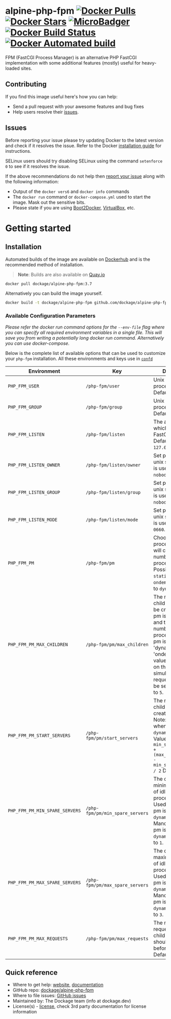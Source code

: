 # alpine-php-fpm [![Docker Pulls](https://img.shields.io/docker/pulls/dockage/alpine-php-fpm.svg)](https://hub.docker.com/r/dockage/alpine-php-fpm/) [![Docker Stars](https://img.shields.io/docker/stars/dockage/alpine-php-fpm.svg?style=flat)](https://hub.docker.com/r/dockage/alpine-php-fpm/) [![MicroBadger](https://images.microbadger.com/badges/image/dockage/alpine-php-fpm:3.7.svg)](https://microbadger.com/images/dockage/alpine-php-fpm:3.7) [![Docker Build Status](https://img.shields.io/docker/build/dockage/alpine-php-fpm.svg)](https://hub.docker.com/r/dockage/alpine-php-fpm/) [![Docker Automated build](https://img.shields.io/docker/automated/dockage/alpine-php-fpm.svg)](https://hub.docker.com/r/dockage/alpine-php-fpm/)
FPM (FastCGI Process Manager) is an alternative PHP FastCGI implementation with some additional features (mostly) useful for heavy-loaded sites.

## Contributing

If you find this image useful here's how you can help:

- Send a pull request with your awesome features and bug fixes
- Help users resolve their [issues](../../issues?q=is%3Aopen+is%3Aissue).

## Issues

Before reporting your issue please try updating Docker to the latest version and check if it resolves the issue. Refer to the Docker [installation guide](https://docs.docker.com/installation) for instructions.

SELinux users should try disabling SELinux using the command `setenforce 0` to see if it resolves the issue.

If the above recommendations do not help then [report your issue](../../issues/new) along with the following information:

- Output of the `docker vers6` and `docker info` commands
- The `docker run` command or `docker-compose.yml` used to start the image. Mask out the sensitive bits.
- Please state if you are using [Boot2Docker](http://www.boot2docker.io), [VirtualBox](https://www.virtualbox.org), etc.

# Getting started

## Installation

Automated builds of the image are available on [Dockerhub](https://hub.docker.com/r/dockage/alpine-php-fpm) and is the recommended method of installation.

> **Note**: Builds are also available on [Quay.io](https://quay.io/repository/dockage/alpine-php-fpm)

```bash
docker pull dockage/alpine-php-fpm:3.7
```

Alternatively you can build the image yourself.

```bash
docker build -t dockage/alpine-php-fpm github.com/dockage/alpine-php-fpm
```

### Available Configuration Parameters

*Please refer the docker run command options for the `--env-file` flag where you can specify all required environment variables in a single file. This will save you from writing a potentially long docker run command. Alternatively you can use docker-compose.*

Below is the complete list of available options that can be used to customize your `php-fpm` installation. All these environments and keys use in [`confd`](http://confd.io)

| Environment | Key | Description |
|-----|-----------|-------------|
| `PHP_FPM_USER` | `/php-fpm/user` | Unix user of processes. Defaults to `nobody`. |
| `PHP_FPM_GROUP` | `/php-fpm/group` | Unix group of processes. Defaults to `nobody`. |
| `PHP_FPM_LISTEN` | `/php-fpm/listen` | The address on which to accept FastCGI requests. Defaults to `127.0.0.1:9000`. |
| `PHP_FPM_LISTEN_OWNER` | `/php-fpm/listen/owner` | Set permissions for unix socket, if one is used. Defaults to `nobody`. |
| `PHP_FPM_LISTEN_GROUP` | `/php-fpm/listen/group` | Set permissions for unix socket, if one is used. Defaults to `nobody`. |
| `PHP_FPM_LISTEN_MODE` | `/php-fpm/listen/mode` | Set permissions for unix socket, if one is used. Defaults to `0660`. |
| `PHP_FPM_PM` | `/php-fpm/pm` | Choose how the process manager will control the number of child processes, Possible Values: `static`, `dynamic` or `ondemand`. Defaults to `dynamic` |
| `PHP_FPM_PM_MAX_CHILDREN` | `/php-fpm/pm/max_children` | The number of child processes to be created when pm is set to 'static' and the maximum number of child processes when pm is set to 'dynamic' or 'ondemand'. This value sets the limit on the number of simultaneous requests that will be served. Defaults to `5`. |
| `PHP_FPM_PM_START_SERVERS` | `/php-fpm/pm/start_servers` | The number of child processes created on startup. Note: Used only when pm is set to `dynamic`, Default Value: `min_spare_servers + (max_spare_servers - min_spare_servers) / 2` Defaults to `2`. |
| `PHP_FPM_PM_MIN_SPARE_SERVERS` | `/php-fpm/pm/min_spare_servers` | The desired minimum number of idle server processes. **Note:** Used only when pm is set to `dynamic`. **Note:** Mandatory when pm is set to `dynamic`. Defaults to `1`. |
| `PHP_FPM_PM_MAX_SPARE_SERVERS` | `/php-fpm/pm/max_spare_servers` | The desired maximum number of idle server processes. **Note:** Used only when pm is set to `dynamic`. **Note:** Mandatory when pm is set to `dynamic`. Defaults to `3`. |
| `PHP_FPM_PM_MAX_REQUESTS` | `/php-fpm/pm/max_requests` | The number of requests each child process should execute before respawning. Defaults to `0`. |

## Quick reference
* Where to get help: [website](https://dockage.dev/), [documentation](https://dockage.dev/docs/)
* GitHub repo: [dockage/alpine-php-fpm](https://github.com/dockage/alpine-php-fpm)
* Where to file issues: [GitHub issues](https://github.com/dockage/alpine-php-fpm/issues)
* Maintained by: The Dockage team (info at dockage.dev)
* License(s) - [license](https://github.com/dockage/alpine-php-fpm/blob/main/LICENSE), check 3rd party documentation for license information